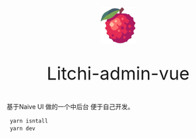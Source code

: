 
<p align="center"><img width="80" src="./src/assets/img/logo.png" alt="logo"></p>
<p style="text-align:center;font-size: 40px ; font-weight:400">Litchi-admin-vue</p>

基于Naive UI 做的一个中后台 便于自己开发。
```bash
 yarn isntall
 yarn dev
```


